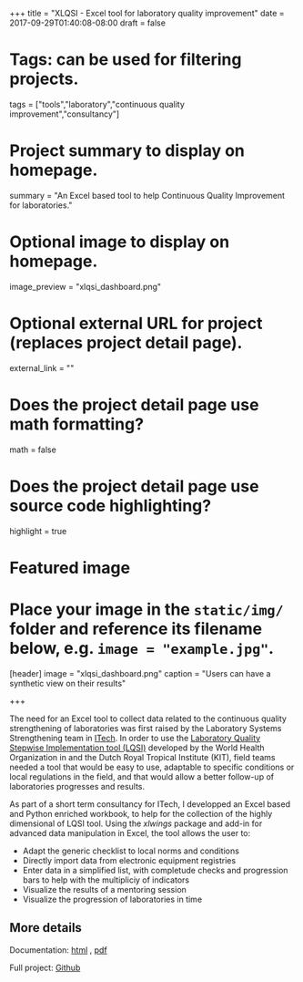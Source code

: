 +++
title = "XLQSI - Excel tool for laboratory quality improvement"
date = 2017-09-29T01:40:08-08:00
draft = false

# Tags: can be used for filtering projects.
tags = ["tools","laboratory","continuous quality improvement","consultancy"]

# Project summary to display on homepage.
summary = "An Excel based tool to help Continuous Quality Improvement for laboratories."

# Optional image to display on homepage.
image_preview = "xlqsi_dashboard.png"

# Optional external URL for project (replaces project detail page).
external_link = ""

# Does the project detail page use math formatting?
math = false

# Does the project detail page use source code highlighting?
highlight = true

# Featured image
# Place your image in the `static/img/` folder and reference its filename below, e.g. `image = "example.jpg"`.
[header]
image = "xlqsi_dashboard.png"
caption = "Users can have a synthetic view on their results"

+++

The need for an Excel tool to collect data related to the continuous quality strengthening of laboratories was first raised by the Laboratory Systems
Strengthening team in [ITech](https://www.go2itech.org/). In order to use the [Laboratory Quality Stepwise Implementation tool (LQSI)](https://extranet.who.int/lqsi/) developed by the World Health Organization in and the Dutch Royal Tropical Institute (KIT), field teams needed a tool that would be easy to use, adaptable to specific conditions or local regulations in the field, and that would allow a better follow-up of laboratories progresses and results.

As part of a short term consultancy for ITech, I developped an Excel based and Python enriched workbook, to help for the collection of the highly dimensional of LQSI tool. Using the *xlwings* package and add-in for advanced data manipulation in Excel, the tool allows the user to:

* Adapt the generic checklist to local norms and conditions
* Directly import data from electronic equipment registries
* Enter data in a simplified list, with completude checks and progression bars to help with the multipliciy of indicators
* Visualize the results of a mentoring session
* Visualize the progression of laboratories in time

## More details

Documentation: [html](https://grlurton.github.io/xlqsi/html/) , [pdf](https://github.com/grlurton/xlqsi/raw/master/docs/latex/XLQSI.pdf)

Full project: [Github](https://github.com/grlurton/xlqsi)
